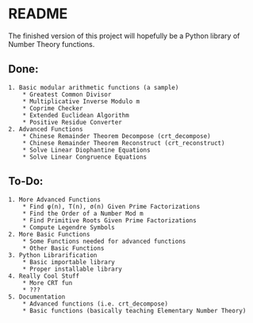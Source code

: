 # README

The finished version of this project will hopefully be a Python library of Number Theory functions.

## Done:
	1. Basic modular arithmetic functions (a sample)
		* Greatest Common Divisor
		* Multiplicative Inverse Modulo m
		* Coprime Checker
		* Extended Euclidean Algorithm
		* Positive Residue Converter
	2. Advanced Functions
		* Chinese Remainder Theorem Decompose (crt_decompose)
		* Chinese Remainder Theorem Reconstruct (crt_reconstruct)
		* Solve Linear Diophantine Equations
		* Solve Linear Congruence Equations

## To-Do:
	1. More Advanced Functions
		* Find φ(n), Τ(n), σ(n) Given Prime Factorizations
		* Find the Order of a Number Mod m
		* Find Primitive Roots Given Prime Factorizations
		* Compute Legendre Symbols
	2. More Basic Functions
		* Some Functions needed for advanced functions
		* Other Basic Functions
	3. Python Librarification
		* Basic importable library
		* Proper installable library
	4. Really Cool Stuff
		* More CRT fun
		* ???
	5. Documentation
		* Advanced functions (i.e. crt_decompose)
		* Basic functions (basically teaching Elementary Number Theory)